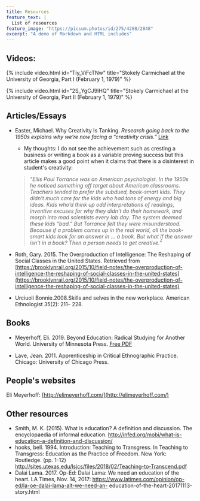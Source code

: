 ```yaml
---
title: Resources
feature_text: |
  List of resources
feature_image: "https://picsum.photos/id/275/4288/2848"
excerpt: "A demo of Markdown and HTML includes"
---
```


## Videos:

{% include video.html id="Tiy_ViFcTNw" title="Stokely Carmichael at the University of Georgia, Part I (February 1, 1979)" %}

{% include video.html id="2S_YgCJ9IHQ" title="Stokely Carmichael at the University of Georgia, Part II (February 1, 1979)" %}

## Articles/Essays

* Easter, Michael. Why Creativity Is Tanking. _Research going back to the 1950s explains why we’re now facing a “creativity crisis.”_ [Link](https://eastermichael.medium.com/why-creativity-is-tanking-c20029d8fa2a "Link")
  * My thoughts: I do not see the achievement such as cresting a business or writing a book as a variable proving success but this article makes a good point when it claims that there is a disinterest in student's creativity: 
  > _"Ellis Paul Torrance was an American psychologist. In the 1950s he noticed something off target about American classrooms. Teachers tended to prefer the subdued, book-smart kids. They didn’t much care for the kids who had tons of energy and big ideas. Kids who’d think up odd interpretations of readings, inventive excuses for why they didn’t do their homework, and morph into mad scientists every lab day. The system deemed these kids “bad.” But Torrance felt they were misunderstood. Because if a problem comes up in the real world, all the book-smart kids look for an answer in … a book. But what if the answer isn’t in a book? Then a person needs to get creative."_



* Roth, Gary. 2015. The Overproduction of Intelligence: The Reshaping of Social Classes in the United States. Retrieved from [https://brooklynrail.org/2015/10/field-notes/the-overproduction-of-intelligence-the-reshaping-of-social-classes-in-the-united-states](https://brooklynrail.org/2015/10/field-notes/the-overproduction-of-intelligence-the-reshaping-of-social-classes-in-the-united-states)

* Urciuoli Bonnie.2008.Skills and selves in the new workplace. American Ethnologist 35(2): 211– 228.

## Books

* Meyerhoff, Eli. 2019. Beyond Education: Radical Studying for Another World. University of Minnesota Press. [Free PDF](http://elimeyerhoff.com/Meyerhoff-Beyond_Education.pdf)

* Lave, Jean. 2011. Apprenticeship in Critical Ethnographic Practice. Chicago: University of Chicago Press.

## People's websites

Eli Meyerhoff: [http://elimeyerhoff.com/](http://elimeyerhoff.com/)

## Other resources

* Smith, M. K. (2015). What is education? A definition and discussion. The encyclopaedia of informal education. http://infed.org/mobi/what-is-education-a-definition-and-discussion/
* hooks, bell. 1994. Introduction: Teaching to Transgress. In Teaching to Transgress: Education as the Practice of Freedom. New York: Routledge. (pp. 1-12) http://sites.utexas.edu/lsjcs/files/2018/02/Teaching-to-Transcend.pdf
* Dalai Lama. 2017. Op-Ed: Dalai Lama: We need an education of the heart. LA Times, Nov. 14, 2017: https://www.latimes.com/opinion/op-ed/la-oe-dalai-lama-alt-we-need-an- education-of-the-heart-20171113-story.html
